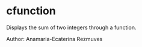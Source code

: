 # cfunction
Displays the sum of two integers through a function.

Author: Anamaria-Ecaterina Rezmuves
